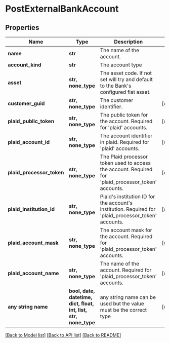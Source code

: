 # PostExternalBankAccount


## Properties
Name | Type | Description | Notes
------------ | ------------- | ------------- | -------------
**name** | **str** | The name of the account. | 
**account_kind** | **str** | The account type | 
**asset** | **str, none_type** | The asset code. If not set will try and default to the Bank&#39;s configured fiat asset. | 
**customer_guid** | **str, none_type** | The customer identifier. | [optional] 
**plaid_public_token** | **str, none_type** | The public token for the account. Required for &#39;plaid&#39; accounts. | [optional] 
**plaid_account_id** | **str, none_type** | The account identifier in plaid. Required for &#39;plaid&#39; accounts. | [optional] 
**plaid_processor_token** | **str, none_type** | The Plaid processor token used to access the account. Required for &#39;plaid_processor_token&#39; accounts. | [optional] 
**plaid_institution_id** | **str, none_type** | Plaid&#39;s institution ID for the account&#39;s institution. Required for &#39;plaid_processor_token&#39; accounts. | [optional] 
**plaid_account_mask** | **str, none_type** | The account mask for the account. Required for &#39;plaid_processor_token&#39; accounts. | [optional] 
**plaid_account_name** | **str, none_type** | The name of the account. Required for &#39;plaid_processor_token&#39; accounts. | [optional] 
**any string name** | **bool, date, datetime, dict, float, int, list, str, none_type** | any string name can be used but the value must be the correct type | [optional]

[[Back to Model list]](../README.md#documentation-for-models) [[Back to API list]](../README.md#documentation-for-api-endpoints) [[Back to README]](../README.md)


